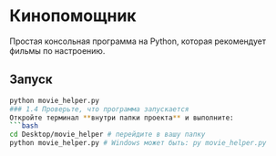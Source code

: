 # Кинопомощник
Простая консольная программа на Python, которая рекомендует фильмы по
настроению.
## Запуск
```bash
python movie_helper.py
### 1.4 Проверьте, что программа запускается
Откройте терминал **внутри папки проекта** и выполните:
```bash
cd Desktop/movie_helper # перейдите в вашу папку
python movie_helper.py # Windows может быть: py movie_helper.py